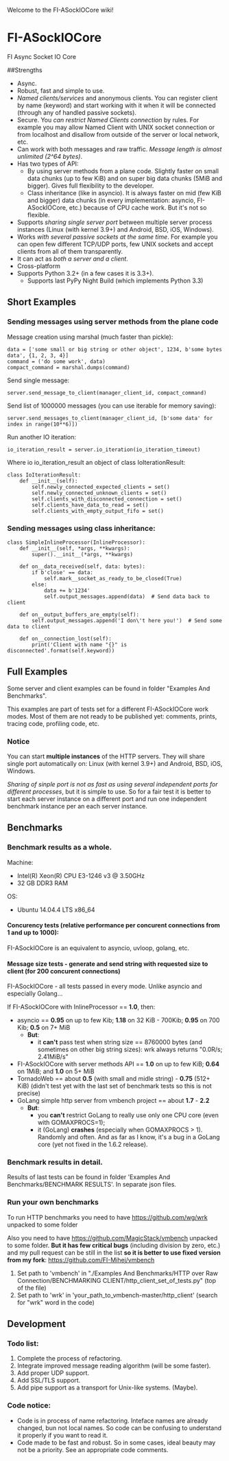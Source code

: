 Welcome to the FI-ASockIOCore wiki!

# FI-ASockIOCore
FI Async Socket IO Core

##Strengths

* Async.
* Robust, fast and simple to use.
* _Named clients/services_ and anonymous clients. You can register client by name (keyword) and start working with it when it will be connected (through any of handled passive sockets).
* Secure. You _can restrict Named Clients connection_ by rules. For example you may allow Named Client with UNIX socket connection or from localhost and disallow from outside of the server or local network, etc.
* Can work with both messages and raw traffic. _Message length is almost unlimited (2^64 bytes)_.
* Has two types of API: 
    * By using server methods from a plane code. Slightly faster on small data chunks (up to few KiB) and on super big data chunks (5MiB and bigger). Gives full flexibility to the developer.
    * Class inheritance (like in asyncio). It is always faster on mid (few KiB and bigger) data chunks (in every implementation: asyncio, FI-ASockIOCore, etc.) because of CPU cache work. But it's not so flexible.
* Supports _sharing single server port_ between multiple server process instances (Linux (with kernel 3.9+) and Android, BSD, iOS, Windows).
* Works _with several passive sockets at the same time_. For example you can open few different TCP/UDP ports, few UNIX sockets and accept clients from all of them transparently.
* It can act as _both a server and a client_.
* Cross-platform
* Supports Python 3.2+ (in a few cases it is 3.3+).
    * Supports last PyPy Night Build (which implements Python 3.3)

## Short Examples

### Sending messages using server methods from the plane code

Message creation using marshal (much faster than pickle):

    data = ['some small or big string or other object', 1234, b'some bytes data', {1, 2, 3, 4}]
    command = ('do some work', data)
    compact_command = marshal.dumps(command)

Send single message:

    server.send_message_to_client(manager_client_id, compact_command)

Send list of 1000000 messages (you can use iterable for memory saving):

    server.send_messages_to_client(manager_client_id, [b'some data' for index in range(10**6)])

Run another IO iteration:

    io_iteration_result = server.io_iteration(io_iteration_timeout)

Where io io_iteration_result an object of class IoIterationResult:

    class IoIterationResult:
        def __init__(self):
            self.newly_connected_expected_clients = set()
            self.newly_connected_unknown_clients = set()
            self.clients_with_disconnected_connection = set()
            self.clients_have_data_to_read = set()
            self.clients_with_empty_output_fifo = set()

### Sending messages using class inheritance:

    class SimpleInlineProcessor(InlineProcessor):
        def __init__(self, *args, **kwargs):
            super().__init__(*args, **kwargs)
    
        def on__data_received(self, data: bytes):
            if b'close' == data:
                self.mark__socket_as_ready_to_be_closed(True)
            else:
                data += b'1234'
                self.output_messages.append(data)  # Send data back to client
    
        def on__output_buffers_are_empty(self):
            self.output_messages.append('I don\'t here you!')  # Send some data to client
    
        def on__connection_lost(self):
            print('Client with name "{}" is disconnected'.format(self.keyword))

## Full Examples

Some server and client examples can be found in folder "Examples And Benchmarks". 

This examples are part of tests set for a different FI-ASockIOCore work modes. Most of them are not ready to be published yet: comments, prints, tracing code, profiling code, etc.

### Notice

You can start **multiple instances** of the HTTP servers. They will share single port automatically on: Linux (with kernel 3.9+) and Android, BSD, iOS, Windows. 

_Sharing of sinple port is not as fast as using several independent ports for different processes_, but it is simple to use. So for a fair test it is better to start each server instance on a different port and run one independent benchmark instance per an each server instance.

## Benchmarks

### Benchmark results as a whole.

Machine: 
* Intel(R) Xeon(R) CPU E3-1246 v3 @ 3.50GHz
* 32 GB DDR3 RAM

OS:
* Ubuntu 14.04.4 LTS x86_64

#### Concurency tests (relative performance per concurent connections from 1 and up to 1000):

FI-ASockIOCore is an equivalent to asyncio, uvloop, golang, etc.

#### Message size tests - generate and send string with requested size to client (for 200 concurent connections)

FI-ASockIOCore - all tests passed in every mode. Unlike asyncio and especially Golang...

If FI-ASockIOCore with InlineProcessor == **1.0**, then:
* asyncio == **0.95** on up to few Kib; **1.18** on 32 KiB - 700Kib; **0.95** on 700 Kib; **0.5** on 7+ MiB
    * **But**:
        * it **can't** pass test when string size == 8760000 bytes (and sometimes on other big string sizes): wrk always returns "0.0R/s; 2.41MiB/s"
* FI-ASockIOCore with server methods API == **1.0** on up to few KiB; **0.64** on 1MiB; and **1.0** on 5+ MiB
* TornadoWeb == about **0.5** (with small and midle string) - **0.75** (512+ KiB) (didn't test yet with the last set of benchmark tests so this is not precise)
* GoLang simple http server from vmbench project == about **1.7** - **2.2**
    * **But**: 
        * you **can't** restrict GoLang to really use only one CPU core (even with GOMAXPROCS=1); 
        * it (GoLang) **crashes** (especially when GOMAXPROCS > 1). Randomly and often. And as far as I know, it's a bug in a GoLang core (yet not fixed in the 1.6.2 release).

### Benchmark results in detail.

Results of last tests can be found in folder 'Examples And Benchmarks/BENCHMARK RESULTS'. In separate json files.

### Run your own benchmarks

To run HTTP benchmarks you need to have https://github.com/wg/wrk unpacked to some folder

Also you need to have https://github.com/MagicStack/vmbench unpacked to some folder. **But it has few critical bugs** (including division by zero, etc.) and my pull request can be still in the list **so it is better to use fixed version from my fork**: https://github.com/FI-Mihej/vmbench


1. Set path to 'vmbench' in "./Examples And Benchmarks/HTTP over Raw Connection/BENCHMARKING CLIENT/http_client_set_of_tests.py" (top of the file)
2. Set path to 'wrk' in 'your_path_to_vmbench-master/http_client' (search for "wrk" word in the code)

## Development

### Todo list:
1. Complete the process of refactoring.
2. Integrate improved message reading algorithm (will be some faster).
3. Add proper UDP support.
4. Add SSL/TLS support.
5. Add pipe support as a transport for Unix-like systems. (Maybe).

### Code notice:
* Code is in process of name refactoring. Inteface names are already changed, bun not local names. So code can be confusing to understand it properly if you want to read it.
* Code made to be fast and robust. So in some cases, ideal beauty may not be a priority. See an appropriate code comments.
